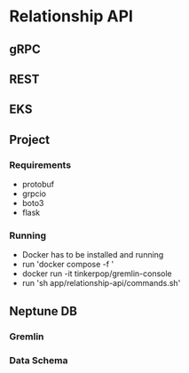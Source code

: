 # Relationship API

## gRPC

## REST

## EKS

## Project
### Requirements
* protobuf
* grpcio
* boto3
* flask

### Running
* Docker has to be installed and running
* run 'docker compose -f '
* docker run -it tinkerpop/gremlin-console
* run 'sh app/relationship-api/commands.sh'

## Neptune DB

### Gremlin

### Data Schema

